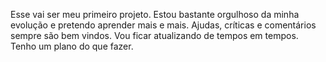 Esse vai ser meu primeiro projeto. Estou bastante orgulhoso da minha evolução e pretendo aprender mais e mais. Ajudas, críticas e comentários sempre são bem vindos.
Vou ficar atualizando de tempos em tempos. Tenho um plano do que fazer.